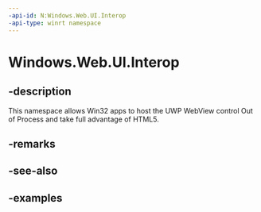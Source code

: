 ```yaml
---
-api-id: N:Windows.Web.UI.Interop
-api-type: winrt namespace
---
```


<!-- Namespace syntax.
namespace Windows.Web.UI.Interop 
-->

# Windows.Web.UI.Interop

## -description

This namespace allows Win32 apps to host the UWP WebView control Out of Process and take full advantage of HTML5.

## -remarks

## -see-also

## -examples

